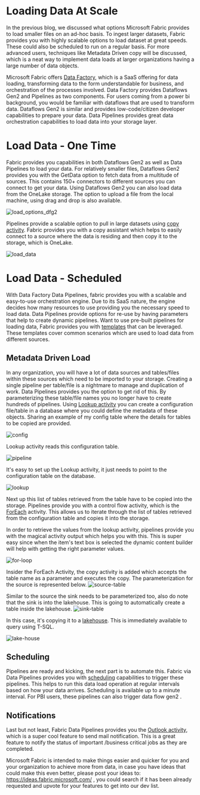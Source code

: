 #  Loading Data At Scale
In the previous blog, we discussed what options Microsoft Fabric provides to load smaller files on an ad-hoc basis.  To ingest larger datasets, Fabric provides you with highly scalable options to load dataset at great speeds. These could also be scheduled to run on a regular basis. For more advanced users, techniques like Metadata Driven copy will be discussed, which is a neat way to implement data loads at larger organizations having a large number of data objects. </br>

Microsoft Fabric offers [Data Factory](https://learn.microsoft.com/en-us/fabric/data-factory/), which is a SaaS offering for data loading, transforming data to the form understandable for business, and orchestration of the processes involved. Data Factory provides Dataflows Gen2 and Pipelines as two components. For users coming from a power bi background, you would be familiar with dataflows that are used to transform data. Dataflows Gen2 is similar and provides low-code/citizen developer capabilities to prepare your data. Data Pipelines provides great data orchestration capabilities to load data into your storage layer. </br>

# Load Data - One Time

Fabric provides you capabilities in both Dataflows Gen2 as well as Data Pipelines to load your data. For relatively smaller files, Dataflows Gen2 provides you with the GetData option to fetch data from a multitude of sources. This contains 150+ connectors to different sources you can connect to get your data. Using Dataflows Gen2 you can also load data from the OneLake storage. The option to upload a file from the local machine, using drag and drop is also available.

![load_options_dfg2](/images/connect_options_dfg2.png)

Pipelines provide a scalable option to pull in large datasets using [copy activity](https://learn.microsoft.com/en-us/fabric/data-factory/copy-data-activity). Fabric provides you with a copy assistant which helps to easily connect to a source where the data is residing and then copy it to the storage, which is OneLake. 

![load_data](/images/copy_assistant.png)

# Load Data - Scheduled 

With Data Factory Data Pipelines, fabric provides you with a scalable and easy-to-use orchestration engine. Due to its SaaS nature, the engine decides how many resources to use providing you the necessary speed to load data. Data Pipelines  provide options for re-use by having parameters that help to create dynamic pipelines. Want to use pre-built pipelines for loading data, Fabric provides you with [templates](https://learn.microsoft.com/en-us/fabric/data-factory/templates) that can be leveraged. These templates cover common scenarios which are used to load data from different sources.

## Metadata Driven Load 
In any organization, you will have a lot of data sources and tables/files within these sources which need to be imported to your storage. Creating a single pipeline per table/file is a nightmare to manage and duplication of work. Data Pipelines provides you the option to get rid of this. By parameterizing these table/file names you no longer have to create hundreds of pipelines. Using [Lookup activity](https://learn.microsoft.com/en-us/fabric/data-factory/lookup-activity) you can create a configuration file/table in a database where you could define the metadata of these objects. Sharing an example of my config table where the details for tables to be copied are provided.

![config](/images/config_table.png)

Lookup activity reads this configuration table.

![pipeline](/images/meta_pipe.png)

It's easy to set up the Lookup activity, it just needs to point to the configuration table on the database.

![lookup](/images/lookup.png)

 Next up this list of tables retrieved from the table have to be copied into the storage. Pipelines provide you with a control flow activity, which is the [ForEach](https://learn.microsoft.com/en-us/fabric/data-factory/foreach-activity) activity. This allows us to iterate through the list of tables retrieved from the configuration table and copies it into the storage.

In order to retrieve the values from the lookup activity, pipelines provide you with the magical activity output which helps you with this. This is super easy since when the item's text box is selected the dynamic content builder will help with getting the right parameter values. 

![for-loop](/images/for-loop.png)

Insider the ForEach Activity, the copy activity is added which accepts the table name as a parameter and executes the copy. The parameterization for the source is represented below.
![source-table](/images/source-table.png)

Similar to the source the sink needs to be parameterized too, also do note that the sink is into the lakehouse.  This is going to automatically create a table inside the lakehouse.
![sink-table](/images/sink-table.png)

In this case, it's copying it to a [lakehouse](https://learn.microsoft.com/en-us/fabric/data-engineering/lakehouse-overview). This is immediately available to query using T-SQL.

![lake-house](/images/lake-house.png)

## Scheduling

Pipelines are ready and kicking, the next part is to automate this. Fabric via Data Pipelines provides you with [scheduling](https://learn.microsoft.com/en-us/fabric/data-factory/pipeline-runs#scheduled-data-pipeline-runs) capabilities to trigger these pipelines. This helps to run this data load operation at regular intervals based on how your data arrives. Scheduling is available up to a minute interval. For PBI users, these pipelines can also trigger data flow gen2 .

## Notifications

Last but not least, Fabric Data Pipelines provides you the [Outlook activity](https://learn.microsoft.com/en-us/fabric/data-factory/tutorial-end-to-end-integration#add-an-office-365-outlook-activity-to-your-pipeline), which is a super cool feature to send mail notification. This is a great feature to notify the status of important /business critical jobs as they are completed.

Microsoft Fabric is intended to make things easier and quicker for you and your organization to achieve more from data, in case you have ideas that could make this even better, please post your ideas to: https://ideas.fabric.microsoft.com/ , you could search if it has been already requested and upvote for your features to get into our dev list.



